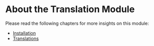 # About the Translation Module <a id="translation-module-about"></a>

Please read the following chapters for more insights on this module:

* [Installation](02-Installation.md#translation-module-installation)
* [Translations](03-Translation.md#module-translation-introduction)
